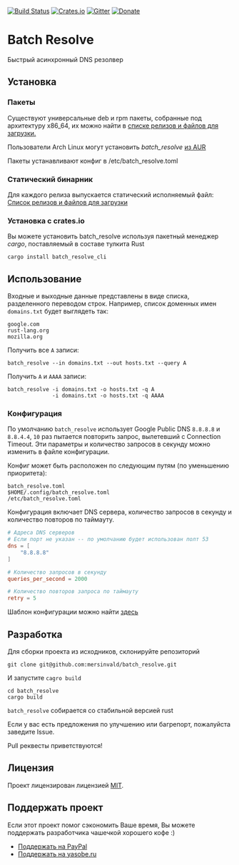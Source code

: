 [![Build Status](https://travis-ci.org/mersinvald/batch_resolve.svg?branch=master)](https://travis-ci.org/mersinvald/batch_resolve)
[![Crates.io](https://img.shields.io/crates/v/batch_resolve_cli.svg)](https://crates.io/crates/batch_resolve_cli)
[![Gitter](https://img.shields.io/badge/GITTER-join%20chat-green.svg)](https://gitter.im/batch_resolve/Lobby?utm_source=share-link&utm_medium=link&utm_campaign=share-link)
[![Donate](https://img.shields.io/badge/Donate-PayPal-green.svg)](https://www.paypal.me/mersinvald)

# Batch Resolve

Быстрый асинхронный DNS резолвер

## Установка
### Пакеты
Существуют универсальные deb и rpm пакеты, собранные под архитектуру x86_64, их можно найти в [списке релизов и файлов для загрузки.](https://github.com/mersinvald/batch_resolve/tags)

Пользователи Arch Linux могут установить *batch_resolve* [из AUR](https://aur.archlinux.org/packages/batch_resolve/)

Пакеты устанавливают конфиг в /etc/batch_resolve.toml
### Статический бинарник
Для каждого релиза выпускается статический исполняемый файл: 
[Список релизов и файлов для загрузки](https://github.com/mersinvald/batch_resolve/tags)

### Установка с crates.io
Вы можете установить batch_resolve используя пакетный менеджер *cargo*, поставляемый в составе тулкита Rust
```
cargo install batch_resolve_cli
```

## Использование

Входные и выходные данные представлены в виде списка, разделенного переводом строк.
Например, список доменных имен `domains.txt` будет выглядеть так:
```
google.com
rust-lang.org
mozilla.org
```

Получить все `A` записи:
```
batch_resolve --in domains.txt --out hosts.txt --query A
```

Получить `A` и `AAAA` записи:
```
batch_resolve -i domains.txt -o hosts.txt -q A
              -i domains.txt -o hosts.txt -q AAAA  
```

### Конфигурация
По умолчанию `batch_resolve` использует Google Publiс DNS `8.8.8.8` и `8.8.4.4`, `10` раз пытается повторить запрос, вылетевший с Connection Timeout.
Эти параметры и количество запросов в секунду можно изменить в файле конфигурации.

Конфиг может быть расположен по следующим путям (по уменьшению приоритета):
```
batch_resolve.toml
$HOME/.config/batch_resolve.toml
/etc/batch_resolve.toml
```

Конфигурация включает DNS сервера, количество запросов в секунду и количество повторов по таймауту.
```toml
# Адреса DNS серверов
# Если порт не указан -- по умолчанию будет использован полт 53
dns = [
    "8.8.8.8"
]

# Количество запросов в секунду
queries_per_second = 2000

# Количество повторов запроса по таймауту
retry = 5
```

Шаблон конфигурации можно найти [здесь](batch_resolve.toml)

## Разработка

Для сборки проекта из исходников, склонируйте репозиторий
```
git clone git@github.com:mersinvald/batch_resolve.git
```
И запустите `cagro build`
```
cd batch_resolve
cargo build
```
`batch_resolve` собирается со стабильной версией rust

Если у вас есть предложения по улучшению или багрепорт, пожалуйста заведите Issue.

Pull реквесты приветствуются!

## Лицензия

Проект лицензирован лицензией [MIT](LICENSE.md).

## Поддержать проект

Если этот проект помог сэкономить Ваше время, Вы можете поддержать разработчика чашечкой хорошего кофе :)

* [Поддержать на PayPal](https://www.paypal.me/mersinvald)
* [Поддержать на yasobe.ru](http://yasobe.ru/na/batch_resolve_coffee)